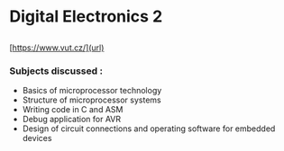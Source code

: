 # **Digital Electronics 2**
##

[https://www.vut.cz/](url)


### Subjects discussed :
* Basics of microprocessor technology
* Structure of microprocessor systems
* Writing code in C and ASM
* Debug application for AVR
* Design of circuit connections and operating software for embedded devices

